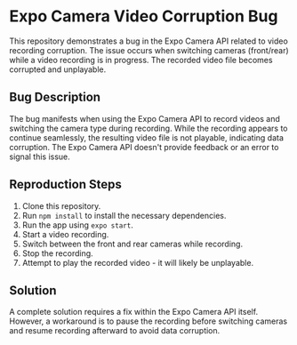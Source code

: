# Expo Camera Video Corruption Bug

This repository demonstrates a bug in the Expo Camera API related to video recording corruption. The issue occurs when switching cameras (front/rear) while a video recording is in progress.  The recorded video file becomes corrupted and unplayable.

## Bug Description

The bug manifests when using the Expo Camera API to record videos and switching the camera type during recording.  While the recording appears to continue seamlessly, the resulting video file is not playable, indicating data corruption. The Expo Camera API doesn't provide feedback or an error to signal this issue.

## Reproduction Steps

1. Clone this repository.
2. Run `npm install` to install the necessary dependencies.
3. Run the app using `expo start`.
4. Start a video recording.
5. Switch between the front and rear cameras while recording.
6. Stop the recording.
7. Attempt to play the recorded video - it will likely be unplayable.

## Solution

A complete solution requires a fix within the Expo Camera API itself.  However, a workaround is to pause the recording before switching cameras and resume recording afterward to avoid data corruption.